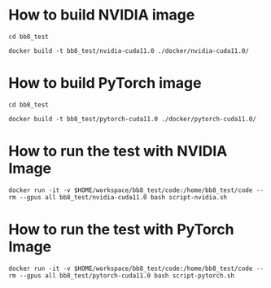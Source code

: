 
# How to build NVIDIA image

``
cd bb8_test
``

``
docker build -t bb8_test/nvidia-cuda11.0 ./docker/nvidia-cuda11.0/
``

# How to build PyTorch image

``
cd bb8_test
``

``
docker build -t bb8_test/pytorch-cuda11.0 ./docker/pytorch-cuda11.0/
``

# How to run the test with NVIDIA Image

``
docker run -it -v $HOME/workspace/bb8_test/code:/home/bb8_test/code --rm --gpus all bb8_test/nvidia-cuda11.0 bash script-nvidia.sh
``

# How to run the test with PyTorch Image

``
docker run -it -v $HOME/workspace/bb8_test/code:/home/bb8_test/code --rm --gpus all bb8_test/pytorch-cuda11.0 bash script-pytorch.sh
``
